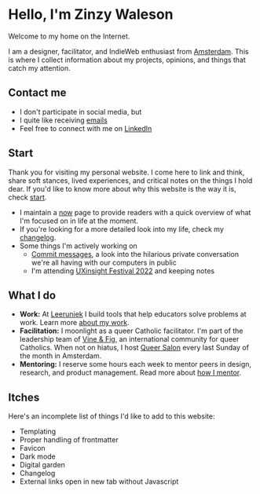 # Hello, I'm Zinzy Waleson
Welcome to my home on the Internet. 

I am a designer, facilitator, and IndieWeb enthusiast from [Amsterdam](/amsterdam). This is where I collect information about my projects, opinions, and things that catch my attention.

## Contact me
- I don't participate in social media, but
- I quite like receiving [emails](mailto:zinzy@pm.me)
- Feel free to connect with me on <a href="https://www.linkedin.com/in/zinzy/" target="_blank" rel="noopener noreferrer">LinkedIn</a>

## Start
Thank you for visiting my personal website. I come here to link and think, share soft stances, lived experiences, and critical notes on the things I hold dear. If you'd like to know more about why this website is the way it is, check [start](/start).

- I maintain a [now](/now) page to provide readers with a quick overview of what I'm focused on in life at the moment.
- If you're looking for a more detailed look into my life, check my [changelog](/changelog).
-  Some things I'm actively working on
	- [Commit messages](commit-messages), a look into the hilarious private conversation we're all having with our computers in public
	- I'm attending [UXinsight Festival 2022](uxinsight-festival-2022) and keeping notes

## What I do
- **Work:** At [Leeruniek](leeruniek%201.md) I build tools that help educators solve problems at work. Learn more [about my work](/work).
- **Facilitation:** I moonlight as a queer Catholic facilitator. I'm part of the leadership team of <a href="https://vineandfig.co/" target="_blank" rel="noopener noreferrer">Vine & Fig</a>, an international community for queer Catholics. When not on hiatus, I host <a href="https://meetup.com/queersalon" target="_blank" rel="noopener noreferrer">Queer Salon</a> every last Sunday of the month in Amsterdam.
- **Mentoring:** I reserve some hours each week to mentor peers in design, research, and product management. Read more about [how I mentor](/mentoring).

## Itches
Here's an incomplete list of things I'd like to add to this website:

- Templating
- Proper handling of frontmatter
- Favicon
- Dark mode
- Digital garden
- Changelog
- External links open in new tab without Javascript